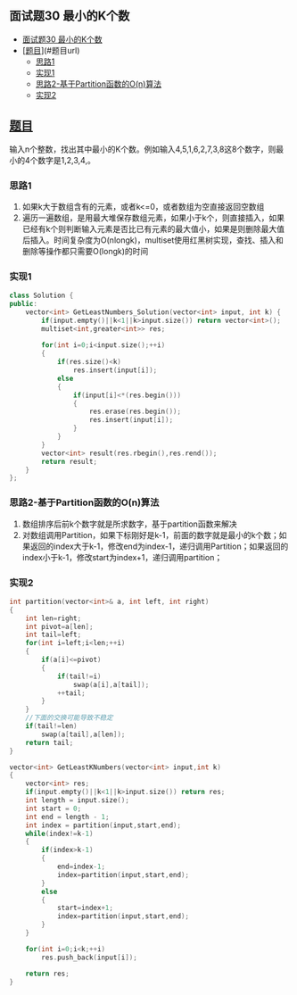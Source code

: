 ## 面试题30 最小的K个数

<!-- TOC -->

- [面试题30 最小的K个数](#面试题30-最小的k个数)
- [[题目][url]](#题目url)
    - [思路1](#思路1)
    - [实现1](#实现1)
    - [思路2-基于Partition函数的O(n)算法](#思路2-基于partition函数的on算法)
    - [实现2](#实现2)

<!-- /TOC -->

## [题目][url]
输入n个整数，找出其中最小的K个数。例如输入4,5,1,6,2,7,3,8这8个数字，则最小的4个数字是1,2,3,4,。

### 思路1
1. 如果k大于数组含有的元素，或者k<=0，或者数组为空直接返回空数组
2. 遍历一遍数组，是用最大堆保存数组元素，如果小于k个，则直接插入，如果已经有k个则判断输入元素是否比已有元素的最大值小，如果是则删除最大值后插入。时间复杂度为O(nlongk)，multiset使用红黑树实现，查找、插入和删除等操作都只需要O(longk)的时间

### 实现1

```cpp
class Solution {
public:
    vector<int> GetLeastNumbers_Solution(vector<int> input, int k) {
        if(input.empty()||k<1||k>input.size()) return vector<int>();
        multiset<int,greater<int>> res;
        
        for(int i=0;i<input.size();++i)
        {
            if(res.size()<k)
                res.insert(input[i]);
            else
            {
                if(input[i]<*(res.begin()))
                {
                	res.erase(res.begin());
                    res.insert(input[i]);
                }
            }
        }
        vector<int> result(res.rbegin(),res.rend());
        return result;
    }
};
``` 
### 思路2-基于Partition函数的O(n)算法
1. 数组排序后前k个数字就是所求数字，基于partition函数来解决
2. 对数组调用Partition，如果下标刚好是k-1，前面的数字就是最小的k个数；如果返回的index大于k-1，修改end为index-1，递归调用Partition；如果返回的index小于k-1，修改start为index+1，递归调用partition；

### 实现2
```cpp
int partition(vector<int>& a, int left, int right)
{
    int len=right;
    int pivot=a[len];
    int tail=left;
    for(int i=left;i<len;++i)
    {
        if(a[i]<=pivot)
        {
            if(tail!=i) 
                swap(a[i],a[tail]);
            ++tail;
        }
    }
    //下面的交换可能导致不稳定
    if(tail!=len)
        swap(a[tail],a[len]);
    return tail;
}

vector<int> GetLeastKNumbers(vector<int> input,int k)
{
    vector<int> res;
    if(input.empty()||k<1||k>input.size()) return res;
    int length = input.size();
    int start = 0;
    int end = length - 1;
    int index = partition(input,start,end);
    while(index!=k-1)
    {
        if(index>k-1)
        {
            end=index-1;
            index=partition(input,start,end);
        }
        else
        {
            start=index+1;
            index=partition(input,start,end);
        }
    }

    for(int i=0;i<k;++i)
        res.push_back(input[i]);

    return res;
}
``` 

[url]:https://www.nowcoder.com/practice/6a296eb82cf844ca8539b57c23e6e9bf?tpId=13&tqId=11182&tPage=2&rp=2&ru=/ta/coding-interviews&qru=/ta/coding-interviews/question-ranking
